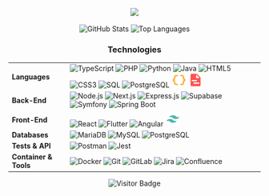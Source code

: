 <p align="center">
  <img src="https://capsule-render.vercel.app/api?type=waving&color=41FF70&height=200&section=header&text=Bienvenue%20sur%20mon%20GitHub!&fontSize=40&fontColor=ffffff"/>
</p>

<p align="center">
  <img src="https://github-readme-stats.vercel.app/api?username=E-Reboul&show_icons=true&theme=tokyonight&hide_title=true" alt="GitHub Stats"/>
  <img src="https://github-readme-stats.vercel.app/api/top-langs/?username=E-Reboul&layout=compact&theme=tokyonight" alt="Top Languages"/>
</p>

<h3 align="center">Technologies</h3>
<div align="center">
  <table>
    <tr>
      <td><strong>Languages</strong></td>
      <td>
        <img src="https://cdn.jsdelivr.net/gh/devicons/devicon/icons/typescript/typescript-original.svg" height="30" alt="TypeScript"/>
        <img src="https://cdn.jsdelivr.net/gh/devicons/devicon/icons/php/php-original.svg" height="30" alt="PHP"/>
        <img src="https://cdn.jsdelivr.net/gh/devicons/devicon/icons/python/python-original.svg" height="30" alt="Python"/>
        <img src="https://cdn.jsdelivr.net/gh/devicons/devicon/icons/java/java-original.svg" height="30" alt="Java"/>
        <img src="https://cdn.jsdelivr.net/gh/devicons/devicon/icons/html5/html5-original.svg" height="30" alt="HTML5"/>
        <img src="https://cdn.jsdelivr.net/gh/devicons/devicon/icons/css3/css3-original.svg" height="30" alt="CSS3"/>
        <img src="https://cdn.jsdelivr.net/gh/devicons/devicon/icons/mysql/mysql-original.svg" height="30" alt="SQL"/>
        <img src="https://cdn.jsdelivr.net/gh/devicons/devicon/icons/postgresql/postgresql-original.svg" height="30" alt="PostgreSQL"/>
        <img src="https://raw.githubusercontent.com/PKief/vscode-material-icon-theme/main/icons/json.svg" height="30" alt="JSON"/>
        <img src="https://raw.githubusercontent.com/PKief/vscode-material-icon-theme/main/icons/yaml.svg" height="30" alt="YAML"/>
      </td>
    </tr>
    <tr>
      <td><strong>Back-End</strong></td>
      <td>
        <img src="https://cdn.jsdelivr.net/gh/devicons/devicon/icons/nodejs/nodejs-original.svg" height="30" alt="Node.js"/>
        <img src="https://cdn.jsdelivr.net/gh/devicons/devicon/icons/nextjs/nextjs-original-wordmark.svg" height="30" alt="Next.js"/>
        <img src="https://cdn.jsdelivr.net/gh/devicons/devicon/icons/express/express-original.svg" height="30" alt="Express.js"/>
        <img src="https://cdn.jsdelivr.net/gh/devicons/devicon/icons/supabase/supabase-original.svg" height="30" alt="Supabase"/>
        <img src="https://cdn.jsdelivr.net/gh/devicons/devicon/icons/symfony/symfony-original.svg" height="30" alt="Symfony"/>
        <img src="https://cdn.jsdelivr.net/gh/devicons/devicon/icons/spring/spring-original.svg" height="30" alt="Spring Boot"/>
      </td>
    </tr>
    <tr>
      <td><strong>Front-End</strong></td>
      <td>
        <img src="https://cdn.jsdelivr.net/gh/devicons/devicon/icons/react/react-original.svg" height="30" alt="React"/>
        <img src="https://cdn.jsdelivr.net/gh/devicons/devicon/icons/flutter/flutter-original.svg" height="30" alt="Flutter"/>
        <img src="https://cdn.jsdelivr.net/gh/devicons/devicon/icons/angularjs/angularjs-original.svg" height="30" alt="Angular"/>
        <img src="https://raw.githubusercontent.com/PKief/vscode-material-icon-theme/main/icons/tailwindcss.svg" height="30" alt="TailwindCSS"/>
      </td>
    </tr>
    <tr>
      <td><strong>Databases</strong></td>
      <td>
        <img src="https://cdn.jsdelivr.net/gh/devicons/devicon/icons/mariadb/mariadb-original.svg" height="30" alt="MariaDB"/>
        <img src="https://cdn.jsdelivr.net/gh/devicons/devicon/icons/mysql/mysql-original.svg" height="30" alt="MySQL"/>
        <img src="https://cdn.jsdelivr.net/gh/devicons/devicon/icons/postgresql/postgresql-original.svg" height="30" alt="PostgreSQL"/>
      </td>
    </tr>
    <tr>
      <td><strong>Tests & API</strong></td>
      <td>
        <img src="https://cdn.jsdelivr.net/gh/devicons/devicon/icons/postman/postman-original.svg" height="30" alt="Postman"/>
        <img src="https://cdn.jsdelivr.net/gh/devicons/devicon/icons/jest/jest-plain.svg" height="30" alt="Jest"/>
      </td>
    </tr>
    <tr>
      <td><strong>Container & Tools</strong></td>
      <td>
        <img src="https://cdn.jsdelivr.net/gh/devicons/devicon/icons/docker/docker-original.svg" height="30" alt="Docker"/>
        <img src="https://cdn.jsdelivr.net/gh/devicons/devicon/icons/git/git-original.svg" height="30" alt="Git"/>
        <img src="https://cdn.jsdelivr.net/gh/devicons/devicon/icons/gitlab/gitlab-original.svg" height="30" alt="GitLab"/>
        <img src="https://cdn.jsdelivr.net/gh/devicons/devicon/icons/jira/jira-original.svg" height="30" alt="Jira"/>
        <img src="https://cdn.jsdelivr.net/gh/devicons/devicon/icons/confluence/confluence-original.svg" height="30" alt="Confluence"/>
      </td>
    </tr>
  </table>
</div>

<p align="center">
  <img src="https://visitor-badge.laobi.icu/badge?page_id=E-Reboul.visitor-badge" alt="Visitor Badge"/>
</p>
